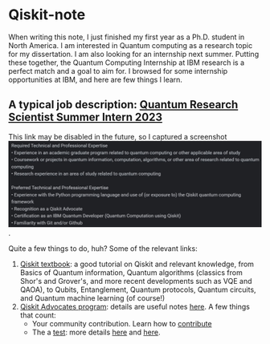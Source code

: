 # Qiskit-note
When writing this note, I just finished my first year as a Ph.D. student in North America. I am interested in Quantum computing as a research topic for my dissertation. I am also looking for an internship next summer. Putting these together, the Quantum Computing Internship at IBM research is a perfect match and a goal to aim for.
I browsed for some internship opportunities at IBM, and here are few things I learn.

## A typical job description: [Quantum Research Scientist Summer Intern 2023](https://www.google.com/search?q=Quantum+Research+Scientist+Summer+Intern&oq=Quantum+Research+Scientist+Summer+Intern&aqs=chrome..69i57j0i390i650l4.143j0j7&sourceid=chrome&ie=UTF-8&ibp=htl;jobs&sa=X&ved=2ahUKEwiw_Yfn8NCAAxUtrYkEHVs4AZYQkd0GegQICRAB#fpstate=tldetail&htivrt=jobs&htiq=Quantum+Research+Scientist+Summer+Intern&htidocid=OUgYoDE3XEwAAAAAAAAAAA%3D%3D&sxsrf=AB5stBjnaC3bK1twxh3HPa8Sb0OORdZ-UA:1691628920249)

This link may be disabled in the future, so I captured a screenshot ![](/JD.JPG).

Quite a few things to do, huh? Some of the relevant links:
1. [Qiskit textbook](https://qiskit.org/learn): a good tutorial on Qiskit and relevant knowledge, from Basics of Quantum information, Quantum algorithms (classics from Shor's and Grover's, and more recent developments such as VQE and QAOA), to Qubits, Entanglement, Quantum protocols, Quantum circuits, and Quantum machine learning (of course!)
2. [Qiskit Advocates program](https://qiskit.org/advocates): details are useful notes [here](https://github.com/qiskit-advocate/application-guide). A few things that count:
   - Your community contribution. Learn how to [contribute](https://github.com/qiskit-advocate/application-guide#contributions)
   - The a [test](https://github.com/qiskit-advocate/application-guide#test): more details [here](https://www.ibm.com/training/certification/C0010300) and [here](https://slides.com/javafxpert/prep-qiskit-dev-cert-exam#/22/0/4).
